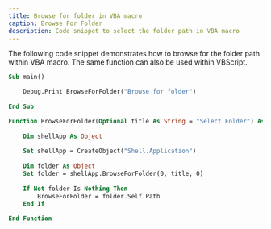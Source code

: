 ```yaml
---
title: Browse for folder in VBA macro
caption: Browse For Folder
description: Code snippet to select the folder path in VBA macro
---
```

The following code snippet demonstrates how to browse for the folder path within VBA macro. The same function can also be used within VBScript.

~~~ vb
Sub main()

    Debug.Print BrowseForFolder("Browse for folder")
        
End Sub

Function BrowseForFolder(Optional title As String = "Select Folder") As String
    
    Dim shellApp As Object
    
    Set shellApp = CreateObject("Shell.Application")
    
    Dim folder As Object
    Set folder = shellApp.BrowseForFolder(0, title, 0)
    
    If Not folder Is Nothing Then
        BrowseForFolder = folder.Self.Path
    End If
    
End Function
~~~

